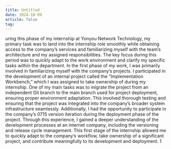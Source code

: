 ```yaml
---
title: Untitled
date: 2024-10-09
article: false
tag:
---
```


uring this phase of my internship at Yonyou Network Technology, my primary task was to land
into the internship role smoothly while obtaining access to the company’s services and familiarizing
myself with the team’s architecture and my assigned responsibilities. The key focus during this
period was to quickly adapt to the work environment and clarify my specific tasks within the
department.
In the first phase of my work, I was primarily involved in familiarizing myself with the company’s
projects. I participated in the development of an internal project called the ”Implementation
Workbench,” which I was assigned to take ownership of during my internship.
One of my main tasks was to migrate the project from an independent Git branch to the
main branch used for project deployment, ensuring proper environment adaptation. This involved
thorough testing and ensuring that the project was integrated into the company’s broader system
infrastructure seamlessly.
Additionally, I had the opportunity to participate in the company’s 0715 version iteration during
the deployment phase of the project. Through this experience, I gained a deeper understanding
of the development processes at an internet company, including the versioning and release cycle
management.
This first stage of the internship allowed me to quickly adapt to the company’s workflow, take
ownership of a significant project, and contribute meaningfully to its development and deployment.
1
